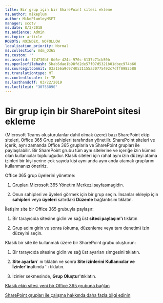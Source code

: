 ```yaml
---
title: Bir grup için bir SharePoint sitesi ekleme
ms.author: mikeplum
author: MikePlumleyMSFT
manager: scotv
ms.date: 8/3/2018
ms.audience: Admin
ms.topic: article
ROBOTS: NOINDEX, NOFOLLOW
localization_priority: Normal
ms.collection: Adm_O365
ms.custom: ''
ms.assetid: f7d730bf-0d6e-424c-970c-6137c71cb50b
ms.openlocfilehash: 5bab5dae1b98fd2de57f07d5321b01dbec974b60
ms.sourcegitcommit: 03a156a9c9740521155a30775492c7dff0982588
ms.translationtype: MT
ms.contentlocale: tr-TR
ms.lasthandoff: 03/22/2019
ms.locfileid: "30758090"
---
```

# <a name="add-a-group-to-a-sharepoint-site"></a>Bir grup için bir SharePoint sitesi ekleme

(Microsoft Teams oluşturulanlar dahil olmak üzere) bazı SharePoint ekip siteleri, Office 365 Grup sahipleri tarafından yönetilir. SharePoint siteleri ve içerik, aynı zamanda Office 365 gruplarla ve SharePoint grupları ile paylaşılabilir. Bir SharePoint grubu tüm aynı sitelerine ve içeriğe izin kümesi olan kullanıcılar topluluğudur. Klasik siteleri için rahat aynı izin düzeyi atama izinleri bir kişi yerine çok sayıda kişi aynı anda aynı anda atamak gruplarını kullanmanızı öneririz.
  
Office 365 grup üyelerini yönetme:
  
1. [Grupları Microsoft 365 Yönetim Merkezi sayfasına](https://portal.office.com/adminportal/home#/groups)gidin.
    
2. Onun sahipleri ve üyeleri görmek için bir grup seçin. İnsanlar ekleyip için **sahipleri** veya **üyeleri** satırdaki **Düzenle** bağlantısını tıklatın. 
    
İletişim site bir Office 365 grubuyla paylaşır:
  
1. Bir tarayıcıda sitesine gidin ve sağ üst **sitesi paylaşım'ı** tıklatın. 
    
2. Grup adını girin ve sonra (okuma, düzenleme veya tam denetim) izin düzeyini seçin.
    
Klasik bir site ile kullanmak üzere bir SharePoint grubu oluşturun:
  
1. Bir tarayıcıda sitesine gidin ve sağ üst ayarları simgesini tıklatın.
    
2. **Site ayarları**' nı tıklatın ve sonra **Site izinlerini** **Kullanıcılar ve İzinler'in**altında ' ı tıklatın.
    
3. İzinler sekmesinde, **Grup Oluştur'ı**tıklatın.
    
[Klasik ekip sitesi yeni bir Office 365 grubuna bağlan](https://go.microsoft.com/fwlink/?linkid=2008654)
  
[SharePoint grupları ile çalışma hakkında daha fazla bilgi edinin](https://go.microsoft.com/fwlink/?linkid=874658)
  

